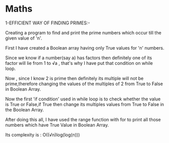 # Maths
1-EFFICIENT WAY OF FINDING PRIMES:- 

Creating a program to find and print the prime numbers which occur till the given value of 'n'.

First I have created a Boolean array having only True values for 'n' numbers.

Since we know if a number(say a) has factors then definitely one of its factor will lie from 1 to √a , that's why I have put that condition on while loop.

Now , since I know 2 is prime then definitely its multiple will not be prime,therefore changing the values of the multiples of 2 from True to False in Boolean Array.

Now the first 'if condition' used in while loop is to check whether the value is True or False,if True then change its multiples values from True to False in the Boolean Array.

After doing this all, I have used the range function with for to print all those numbers which have True Value in Boolean Array.

Its complexity is :  O((√n)log(log(n)))
